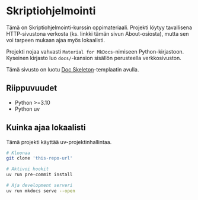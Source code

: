# Skriptiohjelmointi

Tämä on Skriptiohjelmointi-kurssin oppimateriaali. Projekti löytyy tavallisena HTTP-sivustona verkosta (ks. linkki tämän sivun About-osiosta), mutta sen voi tarpeen mukaan ajaa myös lokaalisti.

Projekti nojaa vahvasti `Material for MkDocs`-nimiseen Python-kirjastoon. Kyseinen kirjasto luo `docs/`-kansion sisällön perusteella verkkosivuston.

Tämä sivusto on luotu [Doc Skeleton](https://github.com/sourander/doc-skeleton)-templaatin avulla.

## Riippuvuudet
* Python >=3.10
* Python uv

## Kuinka ajaa lokaalisti

Tämä projekti käyttää uv-projektinhallintaa.

```bash
# Kloonaa 
git clone 'this-repo-url'

# Aktivoi hookit
uv run pre-commit install

# Aja development serveri
uv run mkdocs serve --open
```
